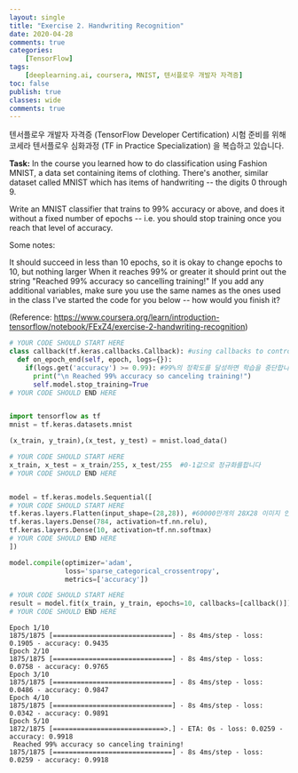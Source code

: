 ```yaml
---
layout: single
title: "Exercise 2. Handwriting Recognition"
date: 2020-04-28
comments: true
categories: 
    [TensorFlow]
tags:
    [deeplearning.ai, coursera, MNIST, 텐서플로우 개발자 자격증]
toc: false
publish: true
classes: wide
comments: true
---
```


텐서플로우 개발자 자격증 (TensorFlow Developer Certification) 시험 준비를 위해 코세라 텐서플로우 심화과정 (TF in Practice Specialization) 을 복습하고 있습니다.

**Task:** In the course you learned how to do classification using Fashion MNIST, a data set containing items of clothing. There's another, similar dataset called MNIST which has items of handwriting -- the digits 0 through 9.

Write an MNIST classifier that trains to 99% accuracy or above, and does it without a fixed number of epochs -- i.e. you should stop training once you reach that level of accuracy.

Some notes:

It should succeed in less than 10 epochs, so it is okay to change epochs to 10, but nothing larger
When it reaches 99% or greater it should print out the string "Reached 99% accuracy so cancelling training!"
If you add any additional variables, make sure you use the same names as the ones used in the class
I've started the code for you below -- how would you finish it?

(Reference: https://www.coursera.org/learn/introduction-tensorflow/notebook/FExZ4/exercise-2-handwriting-recognition)

```python
# YOUR CODE SHOULD START HERE
class callback(tf.keras.callbacks.Callback): #using callbacks to control training
  def on_epoch_end(self, epoch, logs={}):
    if(logs.get('accuracy') >= 0.99): #99%의 정확도를 달성하면 학습을 중단합니다
      print("\n Reached 99% accuracy so canceling training!")
      self.model.stop_training=True
# YOUR CODE SHOULD END HERE


import tensorflow as tf
mnist = tf.keras.datasets.mnist

(x_train, y_train),(x_test, y_test) = mnist.load_data()

# YOUR CODE SHOULD START HERE
x_train, x_test = x_train/255, x_test/255  #0-1값으로 정규화를합니다
# YOUR CODE SHOULD END HERE


model = tf.keras.models.Sequential([
# YOUR CODE SHOULD START HERE
tf.keras.layers.Flatten(input_shape=(28,28)), #60000만개의 28X28 이미지 인풋
tf.keras.layers.Dense(784, activation=tf.nn.relu),
tf.keras.layers.Dense(10, activation=tf.nn.softmax)    
# YOUR CODE SHOULD END HERE
])

model.compile(optimizer='adam',
              loss='sparse_categorical_crossentropy',
              metrics=['accuracy'])

# YOUR CODE SHOULD START HERE
result = model.fit(x_train, y_train, epochs=10, callbacks=[callback()])
# YOUR CODE SHOULD END HERE
```

```  
Epoch 1/10
1875/1875 [==============================] - 8s 4ms/step - loss: 0.1905 - accuracy: 0.9435
Epoch 2/10
1875/1875 [==============================] - 8s 4ms/step - loss: 0.0758 - accuracy: 0.9765
Epoch 3/10
1875/1875 [==============================] - 8s 4ms/step - loss: 0.0486 - accuracy: 0.9847
Epoch 4/10
1875/1875 [==============================] - 8s 4ms/step - loss: 0.0342 - accuracy: 0.9891
Epoch 5/10
1872/1875 [============================>.] - ETA: 0s - loss: 0.0259 - accuracy: 0.9918
 Reached 99% accuracy so canceling training!
1875/1875 [==============================] - 8s 4ms/step - loss: 0.0259 - accuracy: 0.9918
```